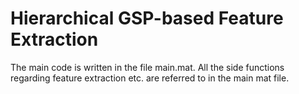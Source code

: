 # Hierarchical GSP-based Feature Extraction

The main code is written in the file main.mat. All the side functions regarding feature extraction etc. are referred to in the main mat file.  

